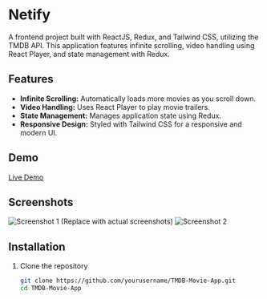 # Netify

A frontend project built with ReactJS, Redux, and Tailwind CSS, utilizing the TMDB API. This application features infinite scrolling, video handling using React Player, and state management with Redux.

## Features

- **Infinite Scrolling:** Automatically loads more movies as you scroll down.
- **Video Handling:** Uses React Player to play movie trailers.
- **State Management:** Manages application state using Redux.
- **Responsive Design:** Styled with Tailwind CSS for a responsive and modern UI.

## Demo

[Live Demo](#)

## Screenshots

![Screenshot 1](#) (Replace with actual screenshots)
![Screenshot 2](#)

## Installation

1. Clone the repository
   ```bash
   git clone https://github.com/yourusername/TMDB-Movie-App.git
   cd TMDB-Movie-App
